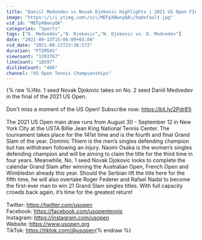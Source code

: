 ```yaml
---
title: "Daniil Medvedev vs Novak Djokovic Highlights | 2021 US Open FInal"
image: "https:\/\/i.ytimg.com\/vi\/MEFpXBwnyQA\/hqdefault.jpg"
vid_id: "MEFpXBwnyQA"
categories: "Sports"
tags: ["D. Medvedev","N. Djokovic","N. Djokovic vs. D. Medvedev"]
date: "2021-09-13T15:06:09+03:00"
vid_date: "2021-09-12T23:36:57Z"
duration: "PT2M54S"
viewcount: "1393767"
likeCount: "18597"
dislikeCount: "486"
channel: "US Open Tennis Championships"
---
```

{% raw %}No. 1 seed Novak Djokovic takes on No. 2 seed Daniil Medvedev in the final of the 2021 US Open.<br /><br />Don't miss a moment of the US Open! Subscribe now: <a rel="nofollow" target="blank" href="https://bit.ly/2Pdr81i">https://bit.ly/2Pdr81i</a><br /><br />The 2021 US Open main draw runs from August 30 - September 12 in New York City at the USTA Billie Jean King National Tennis Center. The tournament takes place for the 141st time and is the fourth and final Grand Slam of the year. Dominic Thiem is the men’s singles defending champion but has withdrawn following an injury. Naomi Osaka is the women’s singles defending champion and will be aiming to claim the title for the third time in four years. Meanwhile, No. 1 seed Novak Djokovic looks to complete the calendar Grand Slam after winning the Australian Open, French Open and Wimbledon already this year. Should the Serbian lift the title here for the fifth time, he will also overtake Roger Federer and Rafael Nadal to become the first-ever man to win 21 Grand Slam singles titles. With full capacity crowds back again, it’s time for the greatest return!<br /><br />Twitter: <a rel="nofollow" target="blank" href="https://twitter.com/usopen">https://twitter.com/usopen</a><br />Facebook: <a rel="nofollow" target="blank" href="https://facebook.com/usopentennis">https://facebook.com/usopentennis</a><br />Instagram: <a rel="nofollow" target="blank" href="https://instagram.com/usopen">https://instagram.com/usopen</a><br />Website: <a rel="nofollow" target="blank" href="https://www.usopen.org">https://www.usopen.org</a><br />TikTok: <a rel="nofollow" target="blank" href="https://tiktok.com/@usopen">https://tiktok.com/@usopen</a>{% endraw %}
